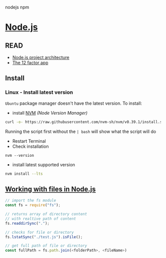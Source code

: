 nodejs npm

# [Node.js](https://nodejs.org/en/)

## READ

- [Node.js project architecture](https://softwareontheroad.com/ideal-nodejs-project-structure/)
- [The 12 factor app](https://12factor.net/)

## Install

### Linux - Install latest version

`Ubuntu` package manager doesn't have the latest version. To install:

- install [NVM](https://github.com/nvm-sh/nvm) _(Node Version Manager)_

```bash
curl -o- https://raw.githubusercontent.com/nvm-sh/nvm/v0.39.1/install.sh | bash
```

Running the script first without the `| bash` will show what the script will do

- Restart Terminal
- Check installation

```
nvm --version
```

- install latest supported version

```bash
nvm install --lts
```

## [Working with files in Node.js](https://nodejs.dev/en/learn/working-with-folders-in-nodejs/)

```js
// import the fs module
const fs = require("fs");

// returns array of directory content
// with realtive path of content
fs.readdirSync(".");

// checks for file or directory
fs.lstatSync("./test.js").isFile();

// get full path of file or directory
const fullPath = fs.path.join(<folderPath>, <fileName>)
```
